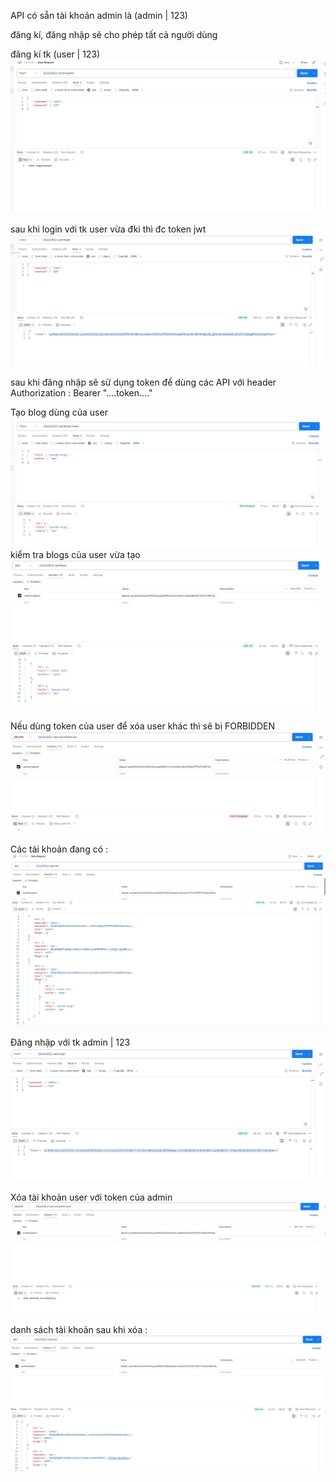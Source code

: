 API có sẵn tài khoản admin là (admin | 123)

đăng kí, đăng nhập sẽ cho phép tất cả người dùng

đăng kí tk (user | 123)
![img.png](img.png)

sau khi login với tk user vừa đki thì đc token jwt
![img_1.png](img_1.png)

sau khi đăng nhập sẽ sử dụng token để dùng các API
với header Authorization : Bearer "....token...."

Tạo blog dùng của user
![img_2.png](img_2.png)
kiểm tra blogs của user vừa tạo
![img_3.png](img_3.png)

Nếu dùng token của user để xóa user khác thì sẽ bị FORBIDDEN
![img_4.png](img_4.png)

Các tài khoản đang có :
![img_6.png](img_6.png)

Đăng nhập với tk admin | 123
![img_5.png](img_5.png)

Xóa tài khoản user với token của admin
![img_7.png](img_7.png)

danh sách tài khoản sau khi xóa :
![img_8.png](img_8.png)

